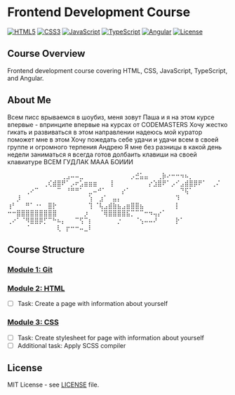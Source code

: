 # Frontend Development Course

[![HTML5](https://img.shields.io/badge/HTML5-E34F26?style=flat-square&logo=html5&logoColor=white)](https://developer.mozilla.org/en-US/docs/Web/Guide/HTML/HTML5)
[![CSS3](https://img.shields.io/badge/CSS3-1572B6?style=flat-square&logo=css3&logoColor=white)](https://developer.mozilla.org/en-US/docs/Web/CSS)
[![JavaScript](https://img.shields.io/badge/JavaScript-F7DF1E?style=flat-square&logo=javascript&logoColor=black)](https://developer.mozilla.org/en-US/docs/Web/JavaScript)
[![TypeScript](https://img.shields.io/badge/TypeScript-007ACC?style=flat-square&logo=typescript&logoColor=white)](https://www.typescriptlang.org/)
[![Angular](https://img.shields.io/badge/Angular-DD0031?style=flat-square&logo=angular&logoColor=white)](https://angular.io/)
[![License](https://img.shields.io/badge/license-MIT-blue.svg)](./LICENSE)

## Course Overview

Frontend development course covering HTML, CSS, JavaScript, TypeScript, and Angular.

## About Me
Всем писс врываемся в шоубиз, меня зовут Паша и я на этом курсе впервые - впринципе впервые на курсах от CODEMASTERS 
Хочу жестко гикать и развиваться в этом направлении надеюсь мой куратор поможет мне в этом 
Хочу пожедать себе удачи и удачи всем в своей группе и огромного терпения Андрею 
Я мне без разницы в какой день недели заниматься я всегда готов долбаить клавиши на своей клавиатуре
ВСЕМ ГУДЛАК МААА БОИИИ 

⠀⠀⠀⠀⠀⠀⠀⠀⠀⠀⠀⠀⢀⣠⠤⠤⣀
⠀⠀⠀⠀⠀⠀⠀⠀⠀⠀⡠⣚⣥⣤⠀⠀⢀⡷⠔⠒⠒⠲⠦⡀
⠀⠀⠀⠀⠀⠀⠀⠀⢀⢎⣾⣿⠟⠁⡠⠖⣡⣶⣶⣶⠀⠀⠀⡇
⠀⠀⠀⠀⠀⠀⠀⡔⣱⣿⠟⠁⡠⠊⣠⣾⣿⡿⠟⠁⠀⢀⠌
⠀⠀⠀⠀⢀⠔⠉⠀⠀⠀⠀⠉⠀⠘⠛⠛⠁⠀⣀⠤⠚⠁
⠀⠀⠀⡔⠁⠀⠀⠀⠀⠀⠀⠀⠀⠀⠀⠀⠙⢯⠁                     
⠀⠀⡸⠀⠀⠀⠀⠀⠀⠀⠀⠀⠀⠀⠀⠀⠀⠀⢱
⠀⣰⠁⠀⣤⡄⠀⠀⠀⠀⠀⠀⠀⠀⠀⠀⠀⠀⠹
⢰⠃⠀⠀⠛⠁⠐⠂⠀⣿⡗⠀⠀⠀⠀⠀⠀⠀⢹
⠈⢧⣠⣾⣷⣦⣠⣶⣿⣿⣦⠀⠀⠀⠀⠀⠀⠀⡇
⠒⠒⣿⣿⣿⣿⣿⣿⣿⣿⣿⠀⠀⠀⠀⠀⠀⡰
⠀⠀⠈⢿⣿⣿⣿⣿⣯⡉⠉⠉⠒⠲⢤⡔⠁
⢀⠔⠁⠈⠻⣿⣿⡿⡋⠉⠓⠦⡄⠀⠀⠉⢫⠉⡆
⠀⠀⠀⠀⠀⡐⠀⠀⠀⠈⢢⠤⠤⠜⠀⠀⠀⠀⡗⠁
⠀⠀⠀⠀⠈⠀⠀⠀⠀⠀⠀⢇⠀⡖⠒⠒⠤⣀⠇

## Course Structure

### [Module 1: Git](./lesson_1)

### [Module 2: HTML](./lesson_2)

- [ ] Task: Create a page with information about yourself

### [Module 3: CSS](./lesson_3)

- [ ] Task: Create stylesheet for page with information about yourself
- [ ] Additional task: Apply SCSS compiler

## License

MIT License - see [LICENSE](./LICENSE) file.
